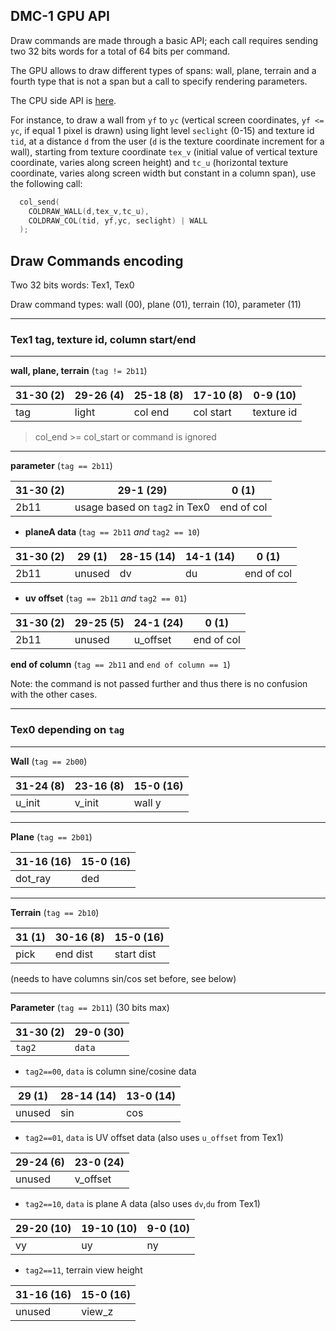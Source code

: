 ## DMC-1 GPU API

Draw commands are made through a basic API; each call requires sending two 32 bits words for a total of 64 bits per command.

The GPU allows to draw different types of spans: wall, plane, terrain and a fourth type that is not a span but a call to specify rendering parameters.

The CPU side API is [here](../../../software/api/api.c).

For instance, to draw a wall from `yf` to `yc` (vertical screen coordinates, `yf <= yc`, if equal 1 pixel is drawn) using light level `seclight` (0-15) and texture id `tid`, at a distance `d` from the user (`d` is the texture coordinate increment for a wall), starting from texture coordinate `tex_v` (initial value of vertical texture coordinate, varies along screen height) and `tc_u` (horizontal texture coordinate, varies along screen width but constant in a column span), use the following call:

```c
  col_send(
    COLDRAW_WALL(d,tex_v,tc_u),
    COLDRAW_COL(tid, yf,yc, seclight) | WALL
  );
```

## Draw Commands encoding

Two 32 bits words: Tex1, Tex0

Draw command types: wall (00), plane (01), terrain (10), parameter (11)

___
### **Tex1** tag, texture id, column start/end

___
__wall, plane, terrain__ (`tag != 2b11`)

|  31-30 (2) |  29-26 (4) |  25-18 (8) |  17-10 (8) | 0-9 (10)   |
|------------|------------|------------|------------|------------|
| tag        |  light     |  col end   | col start  | texture id |

> col_end >= col_start or command is ignored

___
__parameter__ (`tag == 2b11`)

|  31-30 (2) | 29-1 (29)                     |  0 (1)      |
|------------|-------------------------------|-------------|
| 2b11       | usage based on `tag2` in Tex0 |  end of col |

- __planeA data__ (`tag == 2b11` *and* `tag2 == 10`)

|  31-30 (2) | 29 (1)  | 28-15 (14) | 14-1 (14) | 0 (1)      |
|------------|---------|------------|-----------|------------|
| 2b11       | unused  |    dv      |  du       | end of col |

- __uv offset__ (`tag == 2b11` *and* `tag2 == 01`)

|  31-30 (2) | 29-25 (5)  | 24-1 (24) | 0 (1)      |
|------------|------------|-----------|------------|
| 2b11       | unused     | u_offset  | end of col |

__end of column__ (`tag == 2b11` and `end of column == 1`)

Note: the command is not passed further and thus there is no confusion with
the other cases.

___
### **Tex0** depending on `tag`

___
__Wall__ (`tag == 2b00`)

| 31-24  (8) | 23-16 (8) | 15-0 (16)  |
|------------|-----------|------------|
| u_init     | v_init    | wall y     |

___
__Plane__ (`tag == 2b01`)

| 31-16 (16)  | 15-0 (16)  |
|-------------|------------|
| dot_ray     |  ded       |

___
__Terrain__ (`tag == 2b10`)

| 31  (1) | 30-16 (8) | 15-0 (16)  |
|---------|-----------|------------|
| pick    | end dist  | start dist |

(needs to have columns sin/cos set before, see below)

___
__Parameter__ (`tag == 2b11`) (30 bits max)

| 31-30 (2)  | 29-0 (30)  |
|------------|------------|
| `tag2`     | `data`     |

- `tag2==00`, `data` is column sine/cosine data

| 29 (1) | 28-14 (14) | 13-0 (14)  |
|--------|------------|------------|
| unused | sin        | cos        |

- `tag2==01`, `data` is UV offset data (also uses `u_offset` from Tex1)

| 29-24 (6) | 23-0 (24)  |
|-----------|------------|
| unused    | v_offset   |

- `tag2==10`, `data` is plane A data (also uses `dv`,`du` from Tex1)

| 29-20 (10) | 19-10 (10)  | 9-0 (10)  |
|------------|------------|------------|
|  vy        |  uy        |  ny        |

- `tag2==11`, terrain view height

| 31-16 (16) | 15-0 (16)  |
|------------|------------|
|  unused    |  view_z    |
